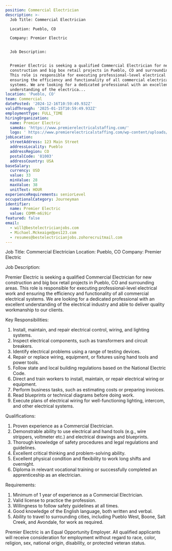 ```yaml
---
position: Commercial Electrician
description: >-
  Job Title: Commercial Electrician 

  Location: Pueblo, CO

  Company: Premier Electric


  Job Description:


  Premier Electric is seeking a qualified Commercial Electrician for new
  construction and big box retail projects in Pueblo, CO and surrounding areas.
  This role is responsible for executing professional-level electrical work and
  ensuring the efficiency and functionality of all commercial electrical
  systems. We are looking for a dedicated professional with an excellent
  understanding of the electrica...
location: 'Pueblo, CO'
team: Commercial
datePosted: '2024-12-16T10:59:49.932Z'
validThrough: '2025-01-15T10:59:49.932Z'
employmentType: FULL_TIME
hiringOrganization:
  name: Premier Electric
  sameAs: 'https://www.premierelectricalstaffing.com/'
  logo: ' https://www.premierelectricalstaffing.com/wp-content/uploads/2020/05/Premier-Electrical-Staffing-logo.png'
jobLocation:
  streetAddress: 123 Main Street
  addressLocality: Pueblo
  addressRegion: CO
  postalCode: '81003'
  addressCountry: USA
baseSalary:
  currency: USD
  value: 33
  minValue: 28
  maxValue: 38
  unitText: HOUR
experienceRequirements: seniorLevel
occupationalCategory: Journeyman
identifier:
  name: Premier Electric
  value: COMM-m6i9ir
featured: false
email:
  - will@bestelectricianjobs.com
  - Michael.Mckeaige@pes123.com
  - resumes@bestelectricianjobs.zohorecruitmail.com
---
```




Job Title: Commercial Electrician 
Location: Pueblo, CO
Company: Premier Electric

Job Description:

Premier Electric is seeking a qualified Commercial Electrician for new construction and big box retail projects in Pueblo, CO and surrounding areas. This role is responsible for executing professional-level electrical work and ensuring the efficiency and functionality of all commercial electrical systems. We are looking for a dedicated professional with an excellent understanding of the electrical industry and able to deliver quality workmanship to our clients.

Key Responsibilities:

1. Install, maintain, and repair electrical control, wiring, and lighting systems.
2. Inspect electrical components, such as transformers and circuit breakers.
3. Identify electrical problems using a range of testing devices.
4. Repair or replace wiring, equipment, or fixtures using hand tools and power tools.
5. Follow state and local building regulations based on the National Electric Code.
6. Direct and train workers to install, maintain, or repair electrical wiring or equipment.
7. Perform business tasks, such as estimating costs or preparing invoices.
8. Read blueprints or technical diagrams before doing work.
9. Execute plans of electrical wiring for well-functioning lighting, intercom, and other electrical systems. 

Qualifications:

1. Proven experience as a Commercial Electrician.
2. Demonstrable ability to use electrical and hand tools (e.g., wire strippers, voltmeter etc.) and electrical drawings and blueprints.
3. Thorough knowledge of safety procedures and legal regulations and guidelines.
4. Excellent critical thinking and problem-solving ability.
5. Excellent physical condition and flexibility to work long shifts and overnight.
6. Diploma in relevant vocational training or successfully completed an apprenticeship as an electrician.

Requirements:

1. Minimum of 1 year of experience as a Commercial Electrician.
2. Valid license to practice the profession.
3. Willingness to follow safety guidelines at all times.
4. Good knowledge of the English language, both written and verbal.
5. Ability to travel to surrounding cities, including Pueblo West, Boone, Salt Creek, and Avondale, for work as required.

Premier Electric is an Equal Opportunity Employer. All qualified applicants will receive consideration for employment without regard to race, color, religion, sex, national origin, disability, or protected veteran status.
